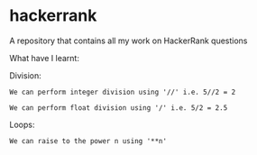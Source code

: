 # hackerrank

A repository that contains all my work on HackerRank questions

What have I learnt:

Division:

    We can perform integer division using '//' i.e. 5//2 = 2
  
    We can perform float division using '/' i.e. 5/2 = 2.5
    
Loops:

    We can raise to the power n using '**n'
